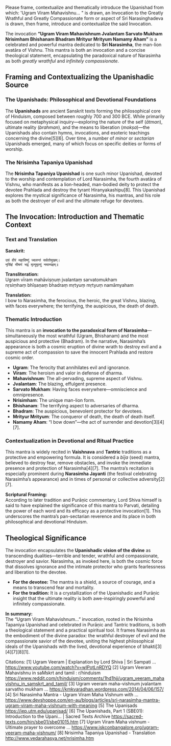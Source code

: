 


Please frame, contextualize and thematically introduce the Upanishad from which: 'Ugram Viram Mahavishnu... " is drawn, an Invocation to the Greatly Wrathful and Greatly Compassionate form or aspect of Sri Narasinghadeva is drawn, then frame, introduce and contextualize the said Invocation.

The invocation **“Ugram Viram Mahavishnum Jvalantam Sarvato Mukham Nrisimham Bhishanam Bhadram Mrityur Mrityum Namamy Aham”** is a celebrated and powerful mantra dedicated to **Sri Narasimha**, the man-lion avatāra of Vishnu. This mantra is both an invocation and a concise theological statement, encapsulating the paradoxical nature of Narasimha as both *greatly wrathful* and *infinitely compassionate*.

## Framing and Contextualizing the Upanishadic Source

### The Upanishads: Philosophical and Devotional Foundations

The **Upanishads** are ancient Sanskrit texts forming the philosophical core of Hinduism, composed between roughly 700 and 300 BCE. While primarily focused on metaphysical inquiry—exploring the nature of the self (*ātman*), ultimate reality (*brahman*), and the means to liberation (*mokṣa*)—the Upanishads also contain hymns, invocations, and esoteric teachings concerning the divine[5][6]. Over time, a number of *minor* or *sectarian* Upanishads emerged, many of which focus on specific deities or forms of worship.

### The Nrisimha Tapaniya Upanishad

The **Nrisimha Tapaniya Upanishad** is one such minor Upanishad, devoted to the worship and contemplation of Lord Narasimha, the fourth avatāra of Vishnu, who manifests as a lion-headed, man-bodied deity to protect the devotee Prahlada and destroy the tyrant Hiranyakashipu[8]. This Upanishad explores the mystical significance of Narasimha, his mantras, and his role as both the destroyer of evil and the ultimate refuge for devotees.

## The Invocation: Introduction and Thematic Context

### Text and Translation

**Sanskrit:**
```
उग्रं वीरं महाविष्णुं ज्वलन्तं सर्वतोमुखम्।
नृसिंहं भीषणं भद्रं मृत्युमृत्युं नमाम्यहम्॥
```
**Transliteration:**  
Ugram vīram mahāviṣṇuṃ jvalantaṃ sarvatomukham  
nṛsiṃhaṃ bhīṣaṇaṃ bhadraṃ mṛtyuṃ mṛtyuṃ namāmyaham

**Translation:**  
I bow to Narasimha, the ferocious, the heroic, the great Vishnu, blazing, with faces everywhere; the terrifying, the auspicious, the death of death.

### Thematic Introduction

This mantra is an **invocation to the paradoxical form of Narasimha**—simultaneously the most wrathful (Ugram, Bhishanam) and the most auspicious and protective (Bhadram). In the narrative, Narasimha’s appearance is both a cosmic eruption of divine wrath to destroy evil and a supreme act of compassion to save the innocent Prahlada and restore cosmic order.

- **Ugram**: The ferocity that annihilates evil and ignorance.
- **Viram**: The heroism and valor in defense of dharma.
- **Mahavishnum**: The all-pervading, supreme aspect of Vishnu.
- **Jvalantam**: The blazing, effulgent presence.
- **Sarvato Mukham**: Having faces everywhere—omniscience and omnipresence.
- **Nrisimham**: The unique man-lion form.
- **Bhishanam**: The terrifying aspect to adversaries of dharma.
- **Bhadram**: The auspicious, benevolent protector for devotees.
- **Mrityur Mrityum**: The conqueror of death, the death of death itself.
- **Namamy Aham**: “I bow down”—the act of surrender and devotion[3][4][7].

### Contextualization in Devotional and Ritual Practice

This mantra is widely recited in **Vaishnava** and **Tantric** traditions as a protective and empowering formula. It is considered a *bīja* (seed) mantra, believed to destroy fear, remove obstacles, and invoke the immediate presence and protection of Narasimha[4][7]. The mantra’s recitation is especially prominent during **Narasimha Jayanti** (the festival celebrating Narasimha’s appearance) and in times of personal or collective adversity[2][7].

**Scriptural Framing:**  
According to later tradition and Purāṇic commentary, Lord Shiva himself is said to have explained the significance of this mantra to Parvati, detailing the power of each word and its efficacy as a protective invocation[1]. This underscores the mantra’s pan-sectarian reverence and its place in both philosophical and devotional Hinduism.

## Theological Significance

The invocation encapsulates the **Upanishadic vision of the divine** as transcending dualities—terrible and tender, wrathful and compassionate, destroyer and savior. Narasimha, as invoked here, is both the cosmic force that dissolves ignorance and the intimate protector who grants fearlessness and liberation to the devotee.

- **For the devotee:** The mantra is a shield, a source of courage, and a means to transcend fear and mortality.
- **For the tradition:** It is a crystallization of the Upanishadic and Purāṇic insight that the ultimate reality is both awe-inspiringly powerful and infinitely compassionate.

**In summary:**  
The “Ugram Viram Mahavishnum…” invocation, rooted in the Nrisimha Tapaniya Upanishad and celebrated in Purāṇic and Tantric traditions, is both a theological statement and a practical spiritual tool. It frames Narasimha as the embodiment of the divine paradox: the wrathful destroyer of evil and the compassionate savior of the devotee, uniting the highest philosophical ideals of the Upanishads with the lived, devotional experience of bhakti[3][4][7][8][1].

Citations:
[1] Ugram Veeram | Explanation by Lord Shiva | Sri Sampati ... https://www.youtube.com/watch?v=wIPotLnRDYQ
[2] Ugram Veeram Mahavishnu in saMskrt and tamil : r/hinduism https://www.reddit.com/r/hinduism/comments/1hd1hjj/ugram_veeram_mahavishnu_in_samskrt_and_tamil/
[3] Ugram veeram maha-vishnum jvalantam sarvatho mukham ... https://kmkvaradhan.wordpress.com/2014/04/06/157/
[4] Sri Narasimha Mantra - Ugram Viram Maha Vishnum with ... https://www.devshoppe.com/en-au/blogs/articles/sri-narasimha-mantra-ugram-viram-maha-vishnum-with-meaning
[5] The Upaniṣads https://iep.utm.edu/upanisad/
[6] The Upanishads, Part 1 (SBE01): Introduction to the Upani... | Sacred Texts Archive https://sacred-texts.com/hin/sbe01/sbe01015.htm
[7] Ugram Viram Maha vishnum - Ultimate prayer to overcome ... https://www.iskconbangalore.org/ugram-veeram-maha-vishnum/
[8] Nrisimha Tapaniya Upanishad - Translation http://www.vedarahasya.net/nrisimha.htm
